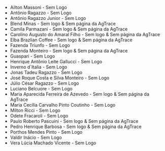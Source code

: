 * Ailton Massoni - Sem Logo
* Antônio Ragazzo - Sem Logo
* Antônio Ragazzo Junior - Sem Logo
* Blend Minas - Sem logo & Sem página da AgTrace
* Camila Parmazani - Sem logo & Sem página da AgTrace
* Carolino Augusto do Amaral Filho - Sem logo & Sem página da AgTrace
* Elba Brazlian Coffee - Sem logo & Sem página da AgTrace
* Fazenda Triunfo - Sem Logo
* Fazenda Monteiro - Sem logo & Sem página da AgTrace
* Guaspari - Sem Logo
* Henrique Antônio Leite Gallucci - Sem Logo
* Inverno d´Italia - Sem Logo
* Jonas Tadeu Ragazzo - Sem Logo
* José Roque Costa e Silva Monteiro - Sem Logo
* Júlio César Ragazzo - Sem Logo
* Luciano Belcuore - Sem Logo
* Maria Aparecida Ferreira de Azevedo - Sem logo & Sem página da AgTrace
* Maria Cecília Carvalho Pinto Coutinho - Sem Logo
* Milton Ricci - Sem Logo
* Odete Fracaroli - Sem Logo
* Paulo Roberto Pascuini - Sem logo & Sem página da AgTrace
* Pedro Henrique Barbosa - Sem logo & Sem página da AgTrace
* Porthos Mendes Pinto - Sem Logo
* Valdir Inácio - Sem Logo
* Vera Lúcia Machado Vicente - Sem Logo